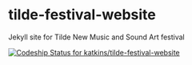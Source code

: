 # tilde-festival-website
Jekyll site for Tilde New Music and Sound Art festival

[ ![Codeship Status for katkins/tilde-festival-website](https://codeship.com/projects/c01645f0-a7a8-0133-33d2-721682b6b155/status?branch=master)](https://codeship.com/projects/120877)
